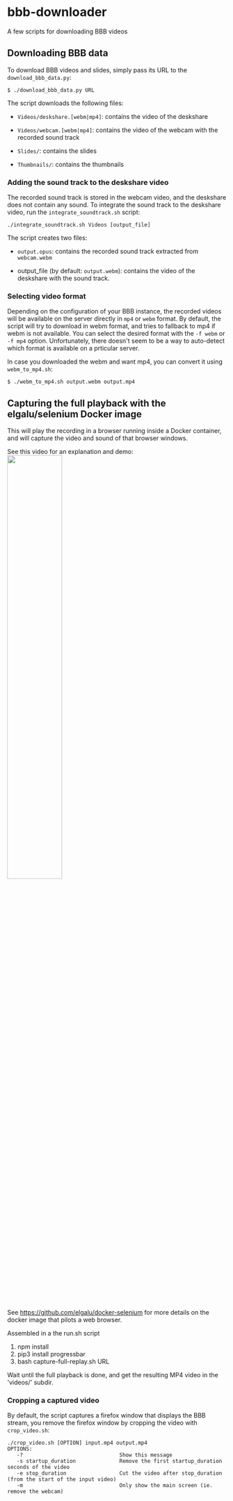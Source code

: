# bbb-downloader
A few scripts for downloading BBB videos


## Downloading BBB data

To download BBB videos and slides, simply pass its URL to the `download_bbb_data.py`:
```
$ ./download_bbb_data.py URL
```

The script downloads the following files:

- `Videos/deskshare.[webm|mp4]`: contains the video of the deskshare

- `Videos/webcam.[webm|mp4]`: contains the video of the webcam with the recorded sound track

- `Slides/`: contains the slides

- `Thumbnails/`: contains the thumbnails


### Adding the sound track to the deskshare video


The recorded sound track is stored in the webcam video, and the
deskshare does not contain any sound. To integrate the sound track to
the deskshare video, run the `integrate_soundtrack.sh` script:

```./integrate_soundtrack.sh Videos [output_file]```


The script creates two files:

- `output.opus`: contains the recorded sound track extracted from `webcam.webm`

- output_file (by default: `output.webm`): contains the video of the deskshare with the sound track.


### Selecting video format

Depending on the configuration of your BBB instance, the recorded
videos will be available on the server directly in `mp4` or `webm`
format. By default, the script will try to download in webm format,
and tries to fallback to mp4 if webm is not available. You can select
the desired format with the `-f webm` or `-f mp4`
option. Unfortunately, there doesn't seem to be a way to auto-detect
which format is available on a prticular server.

In case you downloaded the webm and want mp4, you can convert it using
`webm_to_mp4.sh`:

```$ ./webm_to_mp4.sh output.webm output.mp4```

## Capturing the full playback with the elgalu/selenium Docker image

This will play the recording in a browser running inside a Docker
container, and will capture the video and sound of that browser windows.

See this video for an explanation and demo: 
[<img src="https://i.vimeocdn.com/video/895688106.jpg" width="50%">](https://player.vimeo.com/video/420302036)

See https://github.com/elgalu/docker-selenium for more details on the
docker image that pilots a web browser.

Assembled in a the run.sh script

1. npm install
2. pip3 install progressbar
3. bash capture-full-replay.sh URL

Wait until the full playback is done, and get the resulting MP4 video
in the 'videos/' subdir.

### Cropping a captured video

By default, the script captures a firefox window that displays the BBB stream, you remove the firefox window  by cropping the video with `crop_video.sh`:

```
./crop_video.sh [OPTION] input.mp4 output.mp4
OPTIONS:
   -?                               Show this message
   -s startup_duration              Remove the first startup_duration seconds of the video
   -e stop_duration                 Cut the video after stop_duration (from the start of the input video)
   -m                               Only show the main screen (ie. remove the webcam)

```

